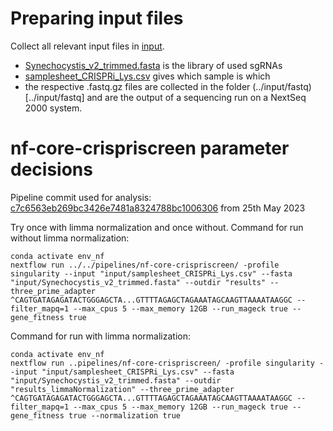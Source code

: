 # Preparing input files

Collect all relevant input files in [input](../input).

* [Synechocystis_v2_trimmed.fasta](../input/Synechocystis_v2_trimmed.fasta) is the library of used sgRNAs
* [samplesheet_CRISPRi_Lys.csv](../input/samplesheet_CRISPRi_Lys.csv) gives which sample is which
* the respective .fastq.gz files are collected in the folder (../input/fastq)[../input/fastq] and are the output of a sequencing run on a NextSeq 2000 system.

# nf-core-crispriscreen parameter decisions

Pipeline commit used for analysis: [c7c6563eb269bc3426e7481a8324788bc1006306](https://github.com/MPUSP/nf-core-crispriscreen/commit/c7c6563eb269bc3426e7481a8324788bc1006306) from 25th May 2023

Try once with limma normalization and once without. Command for run without limma normalization: 

```
conda activate env_nf
nextflow run ../../pipelines/nf-core-crispriscreen/ -profile singularity --input "input/samplesheet_CRISPRi_Lys.csv" --fasta "input/Synechocystis_v2_trimmed.fasta" --outdir "results" --three_prime_adapter ^CAGTGATAGAGATACTGGGAGCTA...GTTTTAGAGCTAGAAATAGCAAGTTAAAATAAGGC --filter_mapq=1 --max_cpus 5 --max_memory 12GB --run_mageck true --gene_fitness true
```

Command for run with limma normalization:

```
conda activate env_nf
nextflow run ..pipelines/nf-core-crispriscreen/ -profile singularity --input "input/samplesheet_CRISPRi_Lys.csv" --fasta "input/Synechocystis_v2_trimmed.fasta" --outdir "results_limmaNormalization" --three_prime_adapter ^CAGTGATAGAGATACTGGGAGCTA...GTTTTAGAGCTAGAAATAGCAAGTTAAAATAAGGC --filter_mapq=1 --max_cpus 5 --max_memory 12GB --run_mageck true --gene_fitness true --normalization true
```
